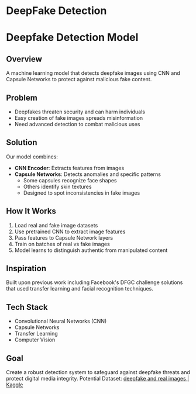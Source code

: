 
# DeepFake Detection

# Deepfake Detection Model

## Overview
A machine learning model that detects deepfake images using CNN and Capsule Networks to protect against malicious fake content.

## Problem
- Deepfakes threaten security and can harm individuals
- Easy creation of fake images spreads misinformation
- Need advanced detection to combat malicious uses

## Solution
Our model combines:
- **CNN Encoder**: Extracts features from images
- **Capsule Networks**: Detects anomalies and specific patterns
  - Some capsules recognize face shapes
  - Others identify skin textures
  - Designed to spot inconsistencies in fake images

## How It Works
1. Load real and fake image datasets
2. Use pretrained CNN to extract image features
3. Pass features to Capsule Network layers
4. Train on batches of real vs fake images
5. Model learns to distinguish authentic from manipulated content

## Inspiration
Built upon previous work including Facebook's DFGC challenge solutions that used transfer learning and facial recognition techniques.

## Tech Stack
- Convolutional Neural Networks (CNN)
- Capsule Networks
- Transfer Learning
- Computer Vision

## Goal
Create a robust detection system to safeguard against deepfake threats and protect digital media integrity.
Potential Dataset: [deepfake and real images | Kaggle](https://www.kaggle.com/datasets/manjilkarki/deepfake-and-real-images)
